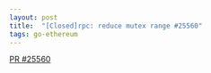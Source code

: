 ```yaml
---
layout: post
title:  "[Closed]rpc: reduce mutex range #25560"
tags: go-ethereum
---
```


[PR #25560](https://github.com/ethereum/go-ethereum/pull/25560)

